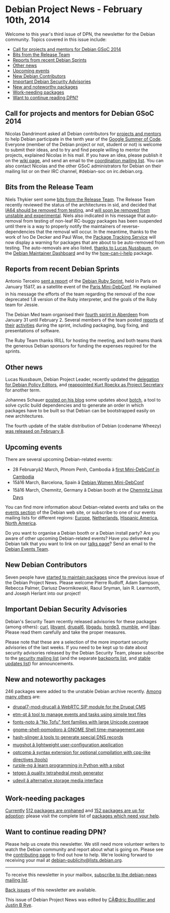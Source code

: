 
Debian Project News - February 10th, 2014
=========================================


Welcome to this year's third issue of DPN, the newsletter for the Debian community. Topics covered in this issue include:


* [Call for projects and mentors for Debian GSoC 2014](https://www.debian.org/News/weekly/2014/03/#gsoc)
* [Bits from the Release Team](https://www.debian.org/News/weekly/2014/03/#bits-rt)
* [Reports from recent Debian Sprints](https://www.debian.org/News/weekly/2014/03/#sprint-reports)
* [Other news](https://www.debian.org/News/weekly/2014/03/#other)
* [Upcoming events](https://www.debian.org/News/weekly/2014/03/#events)
* [New Debian Contributors](https://www.debian.org/News/weekly/2014/03/#newcontributors)
* [Important Debian Security Advisories](https://www.debian.org/News/weekly/2014/03/#dsa)
* [New and noteworthy packages](https://www.debian.org/News/weekly/2014/03/#nnwp)
* [Work-needing packages](https://www.debian.org/News/weekly/2014/03/#wnpp)
* [Want to continue reading DPN?](https://www.debian.org/News/weekly/2014/03/#continuedpn)


Call for projects and mentors for Debian GSoC 2014
--------------------------------------------------



Nicolas Dandrimont asked all Debian contributors for
[projects
and mentors](https://lists.debian.org/debian-devel-announce/2014/02/msg00001.html)
to help Debian participate in the tenth year of the
[Google Summer of Code](https://developers.google.com/open-source/soc/).
Everyone (member of the Debian project or not, student or not) is welcome to
submit their ideas, and to try and find people willing to mentor the projects,
explained Nicolas in his mail.
If you have an idea, please publish it on the
[wiki page](https://wiki.debian.org/SummerOfCode2014/Projects),
and send an email to the
[coordination mailing list](mailto:soc-coordination@lists.alioth.debian.org).
You can also contact Nicolas and the other GSoC administrators for Debian on
their mailing list or on their IRC channel, #debian-soc on irc.debian.org.



Bits from the Release Team
--------------------------



Niels Thykier sent some
[bits
from the Release Team](https://lists.debian.org/debian-devel-announce/2014/01/msg00008.html).
The Release Team recently reviewed the status of the architectures in sid,
and decided that
[IA64
should be removed from testing](https://lists.debian.org/debian-devel-announce/2014/01/msg00009.html), and
[will
soon be removed from unstable and experimental](https://lists.debian.org/debian-devel/2014/02/msg00035.html).
Niels also indicated in his message that auto-removal from testing
of non-leaf RC-buggy packages has been suspended until there is a way to
properly notify the maintainers of reverse-dependencies that the removal will occur.
In the meantime, thanks to the work of Ivo De Decker and Paul Wise,
the [Package Tracking Service](https://packages.qa.debian.org/)
will now display a warning for packages that are about to be
auto-removed from testing. The auto-removals are also listed,
[thanks
to Lucas Nussbaum](https://lists.debian.org/debian-devel/2014/01/msg00574.html),
on the [Debian Maintainer Dashboard](https://udd.debian.org/dmd/)
and by the [how-can-i-help](https://packages.debian.org/unstable/how-can-i-help)
package.



Reports from recent Debian Sprints
----------------------------------



Antonio Terceiro
[sent a report](https://lists.debian.org/debian-project/2014/02/msg00028.html)
of the
[Debian Ruby Sprint](https://wiki.debian.org/Teams/Ruby/Meeting/Paris2014),
held in Paris on January 15â17,
as a satellite event of the
[Paris Mini-DebConf](http://france.debian.net/events/minidebconf2014/).
He explained in his message the efforts of the
team regarding the removal of the now deprecated 1.8 version of the Ruby interpreter, and the goals
of the Ruby team for Jessie.




The Debian Med team organised their
[fourth sprint in Aberdeen](https://wiki.debian.org/DebianMed/Meeting/Aberdeen2014)
from January 31 until February 2. Several members of the team posted
[reports](https://lists.debian.org/debian-sprints/2014/02/msg00000.html)
[of](https://lists.debian.org/debian-sprints/2014/02/msg00001.html)
[their](https://lists.debian.org/debian-sprints/2014/02/msg00002.html)
[activities](https://lists.debian.org/debian-sprints/2014/02/msg00003.html)
during the sprint, including packaging, bug fixing, and presentations of
software.




The Ruby Team thanks IRILL for hosting the meeting, and both teams thank the
generous Debian sponsors for funding the expenses required for the sprints.



Other news
----------



Lucas Nussbaum, Debian Project Leader, recently updated the
[delegation
for Debian Policy Editors](https://lists.debian.org/debian-devel-announce/2014/02/msg00003.html), and
[reappointed
Kurt Roeckx as Project Secretary](https://lists.debian.org/debian-devel-announce/2014/02/msg00002.html) for another
term.




Johannes Schauer [posted
on his blog](http://blog.mister-muffin.de/2014/02/06/botch-updates) some updates about
[botch](https://gitorious.org/debian-bootstrap/botch), a tool to
solve cyclic build dependencies and to generate an order in which packages have to
be built so that Debian can be bootstrapped easily on new architectures.




The fourth update of the stable distribution of Debian (codename Wheezy)
[was released on February 8](https://www.debian.org/News/2014/20140208).



Upcoming events
---------------


There are several upcoming Debian-related events:


* 28 Februaryâ2 March, Phnom Penh, Cambodia â [first Mini-DebConf in Cambodia](https://wiki.debian.org/DebianCambodia/MiniDebConf2014)
* 15â16 March, Barcelona, Spain â [Debian Women Mini-DebConf](http://bcn2014.mini.debconf.org/)
* 15â16 March, Chemnitz, Germany â Debian booth at the [Chemnitz Linux Days](https://wiki.debian.org/DebianEvents/de/2014/ChemnitzerLinuxTage)



You can find more information about Debian-related events and talks
on the [events section](https://www.debian.org/events) of the Debian web site,
or subscribe to one of our events mailing lists for different regions:
[Europe](https://lists.debian.org/debian-events-eu),
[Netherlands](https://lists.debian.org/debian-events-nl),
[Hispanic America](https://lists.debian.org/debian-events-ha),
[North America](https://lists.debian.org/debian-events-na).



Do you want to organise a Debian booth or a Debian install party?
Are you aware of other upcoming Debian-related events?
Have you delivered a Debian talk that you want to link on our
[talks page](https://www.debian.org/events/talks)?
Send an email to the [Debian Events Team](mailto:events@debian.org).



New Debian Contributors
-----------------------



Seven people have [started
 to maintain packages](https://udd.debian.org/cgi-bin/new-maintainers.cgi) since the previous issue of the Debian
 Project News. Please welcome
Pierre Rudloff,
Adam Sampson,
Rebecca Palmer,
Dariusz Dwornikowski,
Raoul Snyman,
Iain R. Learmonth,
and
Joseph Herlant
 into our project!


Important Debian Security Advisories
------------------------------------


Debian's Security Team recently released
 advisories for these packages (among others):
[curl](https://www.debian.org/security/2014/dsa-2849),
[libyaml](https://www.debian.org/security/2014/dsa-2850),
[drupal6](https://www.debian.org/security/2014/dsa-2851),
[libgadu](https://www.debian.org/security/2014/dsa-2852),
[horde3](https://www.debian.org/security/2014/dsa-2853),
[mumble](https://www.debian.org/security/2014/dsa-2854), and
[libav](https://www.debian.org/security/2014/dsa-2855).
 Please read them carefully and take the proper measures.


Please note that these are a selection of the more important security
advisories of the last weeks. If you need to be kept up to date about
security advisories released by the Debian Security Team, please
subscribe to the [security mailing
list](https://lists.debian.org/debian-security-announce/) (and the separate [backports
list](https://lists.debian.org/debian-backports-announce/), and [stable updates
list](https://lists.debian.org/debian-stable-announce/)) for announcements.



New and noteworthy packages
---------------------------



246 packages were added to the unstable Debian archive
recently. [Among
many others](https://packages.debian.org/unstable/main/newpkg) are:


* [drupal7-mod-drucall â WebRTC SIP module for the Drupal CMS](https://packages.debian.org/unstable/main/drupal7-mod-drucall)
* [etm-qt â tool to manage events and tasks using simple text files](https://packages.debian.org/unstable/main/etm-qt)
* [fonts-noto â "No Tofu" font families with large Unicode coverage](https://packages.debian.org/unstable/main/fonts-noto)
* [gnome-shell-pomodoro â GNOME Shell time-management app](https://packages.debian.org/unstable/main/gnome-shell-pomodoro)
* [hash-slinger â tools to generate special DNS records](https://packages.debian.org/unstable/main/hash-slinger)
* [mugshot â lightweight user-configuration application](https://packages.debian.org/unstable/main/mugshot)
* [optcomp â syntax extension for optional compilation with cpp-like directives (tools)](https://packages.debian.org/unstable/main/optcomp)
* [rurple-ng â learn programming in Python with a robot](https://packages.debian.org/unstable/main/rurple-ng)
* [tetgen â quality tetrahedral mesh generator](https://packages.debian.org/unstable/main/tetgen)
* [udevil â alternative storage media interface](https://packages.debian.org/unstable/main/udevil)


Work-needing packages
---------------------


[Currently](https://lists.debian.org/debian-devel/2014/02/msg00176.html) [512 packages are orphaned](https://www.debian.org/devel/wnpp/orphaned) and [152 packages are up for adoption](https://www.debian.org/devel/wnpp/rfa): please visit the complete list of [packages which need your help](https://www.debian.org/devel/wnpp/help_requested).


Want to continue reading DPN?
-----------------------------


Please help us create this newsletter. We still need more volunteer writers to watch the Debian community and report about what is going on. Please see the [contributing page](https://wiki.debian.org/ProjectNews/HowToContribute) to find out how to help. We're looking forward to receiving your mail at [debian-publicity@lists.debian.org](mailto:debian-publicity@lists.debian.org).




---



 To receive this newsletter in your mailbox, [subscribe to the debian-news mailing list](https://lists.debian.org/debian-news/).



[Back issues](https://www.debian.org/News/weekly/) of this newsletter are available.



This issue of Debian Project News was edited by [CÃ©dric Boutillier and Justin B Rye](mailto:debian-publicity@lists.debian.org).




